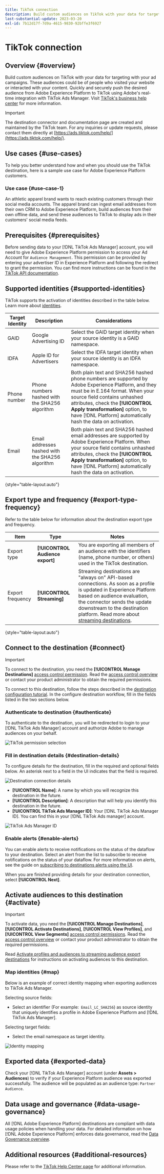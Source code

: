 ```yaml
---
title: TikTok connection
description: Build custom audiences on TikTok with your data for targeting with your ad campaigns. These audiences could be of people who visited your website or interacted with your content. Quickly and securely push the desired audience from Adobe Experience Platform to TikTok using Adobe's real-time integration with TikTok Ads Manager.
last-substantial-update: 2023-03-20
exl-id: 7b12d17f-7d9a-4615-9830-92bffe3f6927
---
```

# TikTok connection

## Overview {#overview}

Build custom audiences on TikTok with your data for targeting with your ad campaigns. These audiences could be of people who visited your website or interacted with your content. Quickly and securely push the desired audience from Adobe Experience Platform to TikTok using Adobe's real-time integration with TikTok Ads Manager. Visit [TikTok's business help center](https://ads.tiktok.com/help/article/audiences?lang=en) for more information. 

>[!IMPORTANT]
>
>The destination connector and documentation page are created and maintained by the TikTok team. For any inquiries or update requests, please contact them directly at [https://ads.tiktok.com/help/](https://ads.tiktok.com/help/).

## Use cases {#use-cases}

To help you better understand how and when you should use the TikTok destination, here is a sample use case for Adobe Experience Platform customers. 

### Use case {#use-case-1}

An athletic apparel brand wants to reach existing customers through their social media accounts. The apparel brand can ingest email addresses from their own CRM to Adobe Experience Platform, build audiences from their own offline data, and send these audiences to TikTok to display ads in their customers' social media feeds.

## Prerequisites {#prerequisites}

Before sending data to your [!DNL TikTok Ads Manager] account, you will need to give Adobe Experience Platform permission to access your Ad Account for `Audience Management`. This permission can be provided by entering your advertiser ID in Experience Platform and following the redirect to grant the permission. You can find more instructions can be found in the [TikTok API documentation](https://ads.tiktok.com/marketing_api/docs?id=1738373141733378).

## Supported identities {#supported-identities}

TikTok supports the activation of identities described in the table below. Learn more about [identities](/help/identity-service/namespaces.md).

|Target Identity|Description|Considerations|
|---|---|---|
|GAID|Google Advertising ID|Select the GAID target identity when your source identity is a GAID namespace.|
|IDFA|Apple ID for Advertisers|Select the IDFA target identity when your source identity is an IDFA namespace.|
|Phone number|Phone numbers hashed with the SHA256 algorithm|Both plain text and SHA256 hashed phone numbers are supported by Adobe Experience Platform, and they must be in E.164 format. When your source field contains unhashed attributes, check the **[!UICONTROL Apply transformation]** option, to have [!DNL Platform] automatically hash the data on activation.|
|Email|Email addresses hashed with the SHA256 algorithm|Both plain text and SHA256 hashed email addresses are supported by Adobe Experience Platform. When your source field contains unhashed attributes, check the **[!UICONTROL Apply transformation]** option, to have [!DNL Platform] automatically hash the data on activation.|

{style="table-layout:auto"}

## Export type and frequency {#export-type-frequency}

Refer to the table below for information about the destination export type and frequency.

| Item | Type | Notes |
---------|----------|---------|
| Export type | **[!UICONTROL Audience export]** | You are exporting all members of an audience with the identifiers (name, phone number, or others) used in the TikTok destination.|
| Export frequency | **[!UICONTROL Streaming]** | Streaming destinations are "always on" API-based connections. As soon as a profile is updated in Experience Platform based on audience evaluation, the connector sends the update downstream to the destination platform. Read more about [streaming destinations](/help/destinations/destination-types.md#streaming-destinations).|

{style="table-layout:auto"}

## Connect to the destination {#connect}

>[!IMPORTANT]
> 
>To connect to the destination, you need the **[!UICONTROL Manage Destinations]** [access control permission](/help/access-control/home.md#permissions). Read the [access control overview](/help/access-control/ui/overview.md) or contact your product administrator to obtain the required permissions.

To connect to this destination, follow the steps described in the [destination configuration tutorial](../../ui/connect-destination.md). In the configure destination workflow, fill in the fields listed in the two sections below.

### Authenticate to destination {#authenticate}

To authenticate to the destination, you will be redirected to login to your [!DNL TikTok Ads Manager] account and authorize Adobe to manage audiences on your behalf. 

![TikTok permission selection](/help/destinations/assets/catalog/social/tiktok/tiktok-authenticate-destination.png "Image of TikTok UI for selecting permissions")

### Fill in destination details {#destination-details}

To configure details for the destination, fill in the required and optional fields below. An asterisk next to a field in the UI indicates that the field is required.

![Destination connection details](/help/destinations/assets/catalog/social/tiktok/tiktok-configure-destination-details.png "Image of the Platform UI, showing destination connection details to be filled in")

*  **[!UICONTROL Name]**: A name by which you will recognize this destination in the future.
*  **[!UICONTROL Description]**: A description that will help you identify this destination in the future.
*  **[!UICONTROL TikTok Ads Manager ID]**: Your [!DNL TikTok Ads Manager ID]. You can find this in your [!DNL TikTok Ads manager] account. 

![TikTok Ads Manager ID](/help/destinations/assets/catalog/social/tiktok/tiktok-ads-manager-ID.png "Image of the TikTok Ads Manager UI, showing how to get the TikTok Ads Manager ID")

### Enable alerts {#enable-alerts}

You can enable alerts to receive notifications on the status of the dataflow to your destination. Select an alert from the list to subscribe to receive notifications on the status of your dataflow. For more information on alerts, see the guide on [subscribing to destinations alerts using the UI](../../ui/alerts.md).

When you are finished providing details for your destination connection, select **[!UICONTROL Next]**.

## Activate audiences to this destination {#activate}

>[!IMPORTANT]
> 
>To activate data, you need the **[!UICONTROL Manage Destinations]**, **[!UICONTROL Activate Destinations]**, **[!UICONTROL View Profiles]**, and **[!UICONTROL View Segments]** [access control permissions](/help/access-control/home.md#permissions). Read the [access control overview](/help/access-control/ui/overview.md) or contact your product administrator to obtain the required permissions.

Read [Activate profiles and audiences to streaming audience export destinations](/help/destinations/ui/activate-segment-streaming-destinations.md) for instructions on activating audiences to this destination.

### Map identities {#map}

Below is an example of correct identity mapping when exporting audiences to TikTok Ads Manager.

Selecting source fields:

* Select an identifier (For example:` Email_LC_SHA256`) as source identity that uniquely identifies a profile in Adobe Experience Platform and [!DNL TikTok Ads Manager].

Selecting target fields:

* Select the email namespace as target identity.

![Identity mapping](/help/destinations/assets/catalog/social/tiktok/tiktok-map-identity.png "Image of the Platform UI, mapping of identities")

## Exported data {#exported-data}

Check your [!DNL TikTok Ads Manager] account (under **Assets > Audiences**) to verify if your Experience Platform audience was exported successfully. The audience will be populated as an audience type: `Partner Audience`.

## Data usage and governance {#data-usage-governance}

All [!DNL Adobe Experience Platform] destinations are compliant with data usage policies when handling your data. For detailed information on how [!DNL Adobe Experience Platform] enforces data governance, read the [Data Governance overview](/help/data-governance/home.md).

## Additional resources {#additional-resources}

Please refer to the [TikTok Help Center page](https://ads.tiktok.com/help/article/audiences?lang=en) for additional information.
